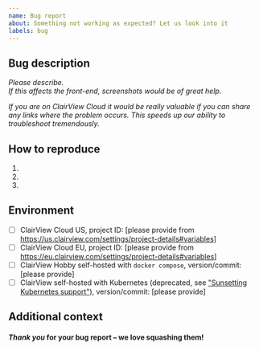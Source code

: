 ```yaml
---
name: Bug report
about: Something not working as expected? Let us look into it
labels: bug
---
```


## Bug description

*Please describe.*  
*If this affects the front-end, screenshots would be of great help.*  

*If you are on ClairView Cloud it would be really valuable if you can share any links where the problem occurs. This speeds up our ability to troubleshoot tremendously.* 

## How to reproduce

1.
2.
3.

## Environment

- [ ] ClairView Cloud US, project ID: [please provide from https://us.clairview.com/settings/project-details#variables]
- [ ] ClairView Cloud EU, project ID: [please provide from https://eu.clairview.com/settings/project-details#variables]
- [ ] ClairView Hobby self-hosted with `docker compose`, version/commit: [please provide]
- [ ] ClairView self-hosted with Kubernetes (deprecated, see ["Sunsetting Kubernetes support"](https://clairview.com/blog/sunsetting-helm-support-clairview)), version/commit: [please provide]

## Additional context



#### *Thank you* for your bug report – we love squashing them!
